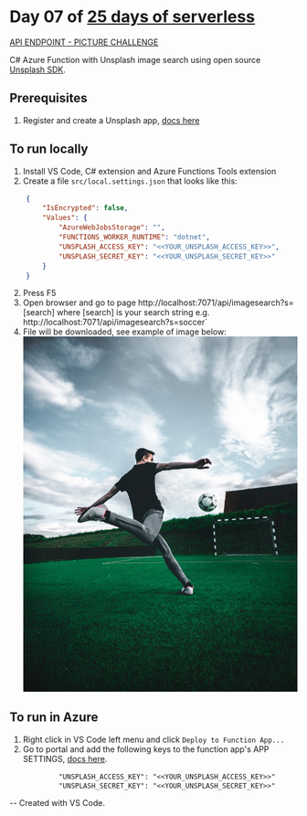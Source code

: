 # Day 07 of [25 days of serverless](https://25daysofserverless.com)

[API ENDPOINT - PICTURE CHALLENGE](https://25daysofserverless.com/calendar/7)

C# Azure Function with Unsplash image search using open source [Unsplash SDK](https://github.com/rootasjey/unsplasharp).

## Prerequisites
1. Register and create a Unsplash app, [docs here](https://unsplash.com/developers)

## To run locally
1. Install VS Code, C# extension and Azure Functions Tools extension
2. Create a file `src/local.settings.json` that looks like this:
```json
    {
        "IsEncrypted": false,
        "Values": {
            "AzureWebJobsStorage": "",
            "FUNCTIONS_WORKER_RUNTIME": "dotnet",
            "UNSPLASH_ACCESS_KEY": "<<YOUR_UNSPLASH_ACCESS_KEY>>",
            "UNSPLASH_SECRET_KEY": "<<YOUR_UNSPLASH_SECRET_KEY>>"        
        }
    }
```
2. Press F5
3. Open browser and go to page http://localhost:7071/api/imagesearch?s=[search]
    where [search] is your search string e.g. http://localhost:7071/api/imagesearch?s=soccer`
4. File will be downloaded, see example of image below:
![soccer](soccer.png)


## To run in Azure
1. Right click in VS Code left menu and click `Deploy to Function App...` 
2. Go to portal and add the following keys to the function app's APP SETTINGS, [docs here](https://docs.microsoft.com/en-us/azure/azure-functions/functions-how-to-use-azure-function-app-settings).
```text
            "UNSPLASH_ACCESS_KEY": "<<YOUR_UNSPLASH_ACCESS_KEY>>"
            "UNSPLASH_SECRET_KEY": "<<YOUR_UNSPLASH_SECRET_KEY>>" 
```

-- Created with VS Code.
